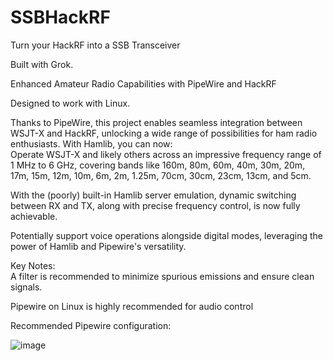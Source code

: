 # SSBHackRF
Turn your HackRF into a SSB Transceiver

Built with Grok.

Enhanced Amateur Radio Capabilities with PipeWire and HackRF

Designed to work with Linux.

Thanks to PipeWire, this project enables seamless integration between WSJT-X and HackRF, unlocking a wide range of possibilities for ham radio enthusiasts. With Hamlib, you can now:  
Operate WSJT-X and likely others across an impressive frequency range of 1 MHz to 6 GHz, covering bands like 160m, 80m, 60m, 40m, 30m, 20m, 17m, 15m, 12m, 10m, 6m, 2m, 1.25m, 70cm, 30cm, 23cm, 13cm, and 5cm.


With the (poorly) built-in Hamlib server emulation, dynamic switching between RX and TX, along with precise frequency control, is now fully achievable.

Potentially support voice operations alongside digital modes, leveraging the power of Hamlib and Pipewire's versatility.

Key Notes:  
A filter is recommended to minimize spurious emissions and ensure clean signals.

Pipewire on Linux is highly recommended for audio control

Recommended Pipewire configuration:

![image](https://github.com/user-attachments/assets/9d698a78-4a2e-494e-9633-3647bd068e0b)




